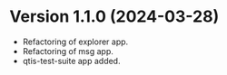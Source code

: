 # Version 1.1.0 (2024-03-28)
- Refactoring of explorer app.
- Refactoring of msg app.
- qtis-test-suite app added.
